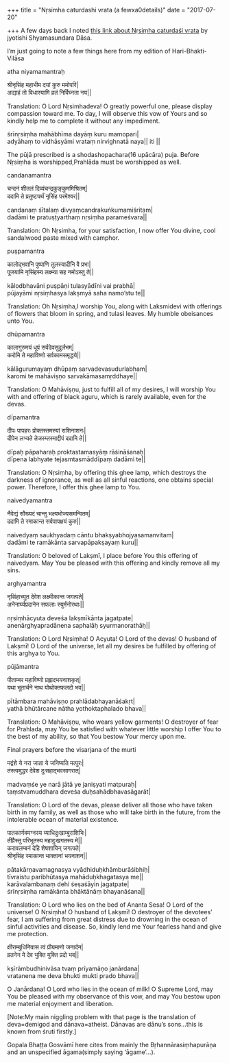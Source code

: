 +++
title = "Nṛsimha caturdashi vrata (a fewxa0details)"
date = "2017-07-20"

+++
A few days back I noted [this link about Nṛsiṃha caturdaśi
vrata](https://shyamasundaradasa.com/jyotish/resources/articles/non-jyotish_articles/prahlada.html)
by jyotishi Shyamasundara Dāsa.



I’m just going to note a few things here from my edition of
Hari-Bhakti-Vilāsa



atha niyamamantraḥ

श्रीनृसिंह महाभीम दयां कुरु ममोपरि\|  
अद्याहं तो विधास्यामि व्रतं निर्विघ्नता नय\|\|

Translation: O Lord Nṛsimhadeva! O greatly powerful one, please display
compassion toward me. To day, I will observe this vow of Yours and so
kindly help me to complete it without any impediment.

śrīnṛsiṃha mahābhīma dayāṃ kuru mamopari\|  
adyāhaṃ to vidhāsyāmi vrataṃ nirvighnatā naya\|\| iti \|\|

The pūjā prescribed is a shodashopachara(16 upācāra) puja. Before
Nṛsiṃha is worshipped,Prahlāda must be worshipped as well.

candanamantra

चन्दनं शीतलं दिव्यंचन्द्रकुङ्कुममिश्रितम्\|  
ददामि ते प्रतुष्ट्यर्थं नृसिंह परमेश्वर\|\|

candanaṃ śītalaṃ divyaṃcandrakuṅkumamiśritam\|  
dadāmi te pratuṣṭyarthaṃ nṛsiṃha parameśvara\|\|

Translation: Oh Nṛsimha, for your satisfaction, I now offer You divine,
cool sandalwood paste mixed with camphor.

puṣpamantra

कालोद्भवानि पुष्पाणि तुलस्यादीनि वै प्रभा\|  
पूजयामि नृसिंहस्य लक्ष्म्या सह नमोऽस्तु ते\|\|

kālodbhavāni puṣpāṇi tulasyādīni vai prabhā\|  
pūjayāmi nṛsiṃhasya lakṣmyā saha namo’stu te\|\|

Translation: Oh Nṛsiṃha,I worship You, along with Laksmidevi with
offerings of flowers that bloom in spring, and tulasi leaves. My humble
obeisances unto You.

dhūpamantra

कालागुरुमयं धूपं सर्वदेवसुदुर्लभम्\|  
करोमि ते महाविष्णो सर्वकामसमृद्धये\|\|

kālāgurumayaṃ dhūpaṃ sarvadevasudurlabham\|  
karomi te mahāviṣṇo sarvakāmasamṛddhaye\|\|

Translation: O Mahāviṣṇu, just to fulfill all of my desires, I will
worship You with and offering of black aguru, which is rarely available,
even for the devas.

dīpamantra

दीपः पापहरः प्रोक्तस्तमस्यां राशिनाशनः\|  
दीपेन लभ्यते तेजस्म्तस्माद्दीपं ददामि ते\|\|

dīpaḥ pāpaharaḥ proktastamasyāṃ rāśināśanaḥ\|  
dīpena labhyate tejasmtasmāddīpaṃ dadāmi te\|\|

Translation: O Nṛsiṃha, by offering this ghee lamp, which destroys the
darkness of ignorance, as well as all sinful reactions, one obtains
special power. Therefore, I offer this ghee lamp to You.

naivedyamantra

नैवेद्यं सौख्यदं चान्तु भक्ष्यभोज्यसमन्वितम्\|  
ददामि ते रमाकान्त सर्वपापक्षयं कुरु\|\|

naivedyaṃ saukhyadaṃ cāntu bhakṣyabhojyasamanvitam\|  
dadāmi te ramākānta sarvapāpakṣayaṃ kuru\|\|

Translation: O beloved of Lakṣmī, I place before You this offering of
naivedyam. May You be pleased with this offering and kindly remove all
my sins.

arghyamantra

नृसिंहाच्युत देवेश लक्ष्मीकान्त जगत्पते\|  
अनेनार्घ्यप्रदानेन सफलाः स्युर्मनोरथाः\|\|

nṛsiṃhācyuta deveśa lakṣmīkānta jagatpate\|  
anenārghyapradānena saphalāḥ syurmanorathāḥ\|\|

Translation: O Lord Nṛsiṃha! O Acyuta! O Lord of the devas! O husband of
Lakṣmī! O Lord of the universe, let all my desires be fulfilled by
offering of this arghya to You.

pūjāmantra

पीताम्बर महाविष्णो प्रह्लादभयनाशकृत्\|  
यथा भूतार्चने नाथ योथोक्तफलदो भव\|\|

pītāmbara mahāviṣṇo prahlādabhayanāśakṛt\|  
yathā bhūtārcane nātha yothoktaphalado bhava\|\|

Translation: O Mahāviṣṇu, who wears yellow garments! O destroyer of fear
for Prahlada, may You be satisfied with whatever little worship I offer
You to the best of my ability, so that You bestow Your mercy upon me.

Final prayers before the visarjana of the murti

मद्वंशे ये नरा जाता ये जनिष्यति मत्पुरः\|  
तंस्त्वमुद्धर देवेश दुःसहाद्भवसागरात्\|

madvaṃśe ye narā jātā ye janiṣyati matpuraḥ\|  
taṃstvamuddhara deveśa duḥsahādbhavasāgarāt\|

Translation: O Lord of the devas, please deliver all those who have
taken birth in my family, as well as those who will take birth in the
future, from the intolerable ocean of material existence.

पातकार्णवमग्नस्य व्याधिदुःखाम्बुराशिभिः\|  
तीव्रैस्तु परिभूतस्य महादुःखगतस्य मे\|\|  
करावलम्बनं देहि शेषशायिन् जगत्पते\|  
श्रीनृसिंह रमाकान्त भाक्तानां भयनाशन\|\|

pātakārṇavamagnasya vyādhiduḥkhāmburāśibhiḥ\|  
tīvraistu paribhūtasya mahāduḥkhagatasya me\|\|  
karāvalambanaṃ dehi śeṣaśāyin jagatpate\|  
śrīnṛsiṃha ramākānta bhāktānāṃ bhayanāśana\|\|

Translation: O Lord who lies on the bed of Ananta Sesa! O Lord of the
universe! O Nṛsiṃha! O husband of Lakṣmī! O destroyer of the devotees’
fear, I am suffering from great distress due to drowning in the ocean of
sinful activities and disease. So, kindly lend me Your fearless hand and
give me protection.

क्षीराम्बुधिनिवास त्वं प्रीयमाणो जनार्दन\|  
व्रतनेन मे देव भुक्ति मुक्ति प्रदो भव\|\|

kṣīrāmbudhinivāsa tvaṃ prīyamāṇo janārdana\|  
vratanena me deva bhukti mukti prado bhava\|\|

O Janārdana! O Lord who lies in the ocean of milk! O Supreme Lord, may
You be pleased with my observance of this vow, and may You bestow upon
me material enjoyment and liberation.

\[Note:My main niggling problem with that page is the translation of
deva=demigod and dānava=atheist. Dānavas are dānu’s sons…this is known
from śruti firstly.\]

Gopala Bhaṭṭa Gosvāmī here cites from mainly the Bṛhannārasiṃhapurāṇa
and an unspecified āgama(simply saying ‘āgame’…).


